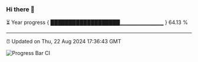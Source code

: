 ### Hi there 👋

⏳ Year progress { ███████████████████▁▁▁▁▁▁▁▁▁▁▁ } 64.13 %

---

⏰ Updated on Thu, 22 Aug 2024 17:36:43 GMT

![Progress Bar CI](https://github.com/IshwaranRudhara/GIT-ACTION/workflows/Progress%20Bar%20CI/badge.svg)
